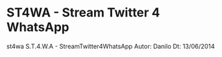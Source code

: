 ST4WA - Stream Twitter 4 WhatsApp
=====

st4wa
S.T.4.W.A - StreamTwitter4WhatsApp
Autor: Danilo
Dt: 13/06/2014
